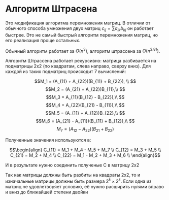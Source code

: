 # Алгоритм Штрасена

Это модификация алгоритма перемножения матриц. В отличии от обычного способа умножения двух матриц $c_{ij}=\sum{a_{ik}}{b_{kj}}$ он работает быстрее. Это не самый быстрый алгоритм перемножения матриц, но его реализация проще остальных.

Обычный алгоритм работает за $O(n^3)$, алгоритм штрассена за $O(n^{2.81})$. 

Алгоритм Штрассена работает рекурсивно: матрица разбивается на подматрицы 2х2 (по квадратам, слева направо, сверху вниз). Для каждой из таких подматриц происходит 7 вычислений:

$$M_1 = (A_{11} + A_{22})(B_{11} + B_{22}), \\ $$
$$M_2 = (A_{21} + A_{22})B_{11},\\ $$
$$M_3 = A_{11}(B_{12} - B_{22}),\\ $$
$$M_4 = A_{22}(B_{21} - B_{11}),\\ $$
$$M_5 = (A_{11} + A_{12})B_{22},\\ $$
$$M_6 = (A_{21} - A_{11})(B_{11} + B_{12}),\\ $$
$$M_7 = (A_{12} - A_{22})(B_{21} + B_{22})$$

Полученные значения используются в:

$$\begin{align}
C_{11} = M_1 + M_4 - M_5 + M_7 \\
C_{12} = M_3 + M_5 \\
C_{21} = M_2 + M_4 \\
C_{22} = M_1 - M_2 + M_3 + M_6 \\
\end{align}$$

И в результате нужно соединить полученые C в матрицу 2х2

Так как матрицы должны быть разбиты на квадраты 2x2, то и изначальные матрицы должны быть размера $2^k \times 2^k$. Если одна из матриц не удовлетворяет условию, её нужно расширить нулями вправо и вниз до ближайшей степени двойки